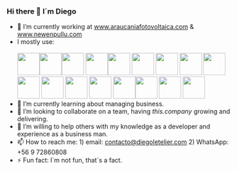 ### Hi there 👋 I´m Diego 


- 🔭 I’m currently working at www.araucaniafotovoltaica.com & www.newenpullu.com
- I mostly use:    <div>            
 <img height=50 src="https://cdn.jsdelivr.net/gh/devicons/devicon/icons//javascript/javascript-original.svg"/><img height=50 src="https://cdn.jsdelivr.net/gh/devicons/devicon/icons/html5/html5-original.svg" /><img height=50 src="https://cdn.jsdelivr.net/gh/devicons/devicon/icons/css3/css3-original.svg" /> <img height=50 src="https://cdn.jsdelivr.net/gh/devicons/devicon/icons/materialui/materialui-original.svg" /><img height=50 src="https://cdn.jsdelivr.net/gh/devicons/devicon/icons/bootstrap/bootstrap-original.svg" /> <img height=50 src="https://cdn.jsdelivr.net/gh/devicons/devicon/icons/react/react-original.svg" /> <img height=50 src="https://cdn.jsdelivr.net/gh/devicons/devicon/icons/express/express-original.svg" /> <img height=50  src="https://cdn.jsdelivr.net/gh/devicons/devicon/icons/nodejs/nodejs-original-wordmark.svg" /> <img height=50 src="https://cdn.jsdelivr.net/gh/devicons/devicon/icons/npm/npm-original-wordmark.svg" /> <img height=50 src="https://cdn.jsdelivr.net/gh/devicons/devicon/icons/mongodb/mongodb-original-wordmark.svg" /> <img height=50 src="https://cdn.jsdelivr.net/gh/devicons/devicon/icons/git/git-plain.svg"/> <img  height=50 src="https://cdn.jsdelivr.net/gh/devicons/devicon/icons/photoshop/photoshop-plain.svg" /> <img height=50 src="https://cdn.jsdelivr.net/gh/devicons/devicon/icons/premierepro/premierepro-original.svg" /> <img height=50 src="https://cdn.jsdelivr.net/gh/devicons/devicon/icons/github/github-original.svg"/><img height=50 src="https://cdn.jsdelivr.net/gh/devicons/devicon/icons/canva/canva-original.svg"/> <img height=50 src="https://cdn.jsdelivr.net/gh/devicons/devicon/icons/wordpress/wordpress-plain.svg" /> <img height=50 src="https://cdn.jsdelivr.net/gh/devicons/devicon/icons/visualstudio/visualstudio-plain.svg" />           
           </div>
- 🌱 I’m currently learning about managing business. 
- 👯 I’m looking to collaborate on a team, having _this.company_ growing and delivering.
- 🤔 I’m willing to help others with my knowledge as a developer and experience as a business man. 
- 📫 How to reach me: 1) email: contacto@diegoletelier.com 2) WhatsApp: +56 9 72860808 
- ⚡ Fun fact:  I´m not fun, that´s a fact. 

